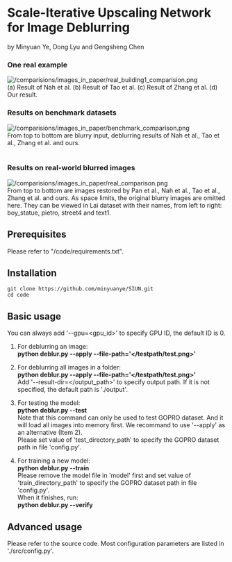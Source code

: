 # Scale-Iterative Upscaling Network for Image Deblurring
by Minyuan Ye, Dong Lyu and Gengsheng Chen
### One real example
![/comparisions/images_in_paper/real_building1_comparision.png](../master/comparisons/images_in_paper/Real_building1_comparison.png)<br>
(a) Result of Nah et al. (b) Result of Tao et al. (c) Result of Zhang et al. (d) Our result.
<br>
### Results on benchmark datasets
![/comparisions/images_in_paper/benchmark_comparison.png](../master/comparisons/images_in_paper/benchmark_comparison.png)<br>
From top to bottom are blurry input, deblurring results of Nah et al., Tao et al., Zhang et al. and ours.<br>
<br>
### Results on real-world blurred images
![/comparisions/images_in_paper/real_comparison.png](../master/comparisons/images_in_paper/real_comparison.png)<br>
From top to bottom are images restored by Pan et al., Nah et al., Tao et al., Zhang et al. and ours. As space limits, the original blurry images are omitted here. 
They can be viewed in Lai dataset with their names, from left to right: boy_statue, pietro, street4 and text1.
<br>
## Prerequisites
Please refer to "/code/requirements.txt".
<br>
## Installation

```
git clone https://github.com/minyuanye/SIUN.git
cd code
```

## Basic usage
You can always add '--gpu=<gpu_id>' to specify GPU ID, the default ID is 0.<br>

1. For deblurring an image:<br>
**python deblur.py --apply --file-path='</testpath/test.png>'**<br>


2. For deblurring all images in a folder:<br>
**python deblur.py --apply --file-path='</testpath/test.png>'**<br>
Add '--result-dir=</output_path>' to specify output path. If it is not specified, the default path is './output'.<br>

3. For testing the model:<br>
**python deblur.py --test**<br>
Note that this command can only be used to test GOPRO dataset. And it will load all images into memory first. We recommand to use '--apply'
as an alternative (Item 2).<br>
Please set value of 'test_directory_path' to specify the GOPRO dataset path in file 'config.py'.<br>

4. For training a new model:<br>
**python deblur.py --train**<br>
Please remove the model file in 'model' first and set value of 'train_directory_path' to specify the GOPRO dataset path in file 'config.py'.<br>
When it finishes, run:<br>
**python deblur.py --verify**<br>


## Advanced usage
Please refer to the source code. Most configuration parameters are listed in './src/config.py'.
